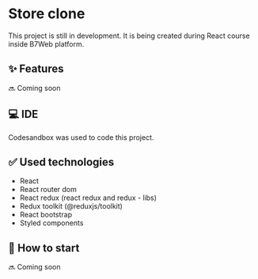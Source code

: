 # Store clone

This project is still in development.
It is being created during React course inside B7Web platform.

## :sparkles: Features

:soon: Coming soon

## :computer: IDE

Codesandbox was used to code this project.

## :white_check_mark: Used technologies

- React
- React router dom
- React redux (react redux and redux - libs)
- Redux toolkit (@reduxjs/toolkit)
- React bootstrap
- Styled components

## :rotating_light: How to start

:soon: Coming soon

